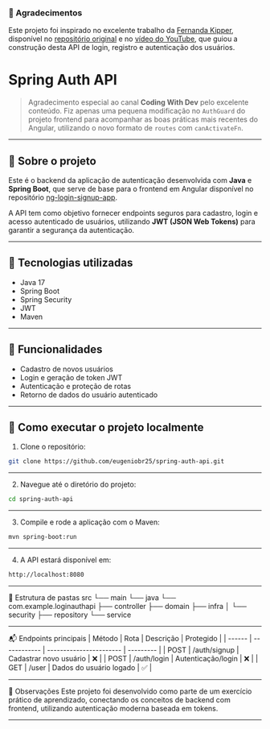 ### 🙏 Agradecimentos

Este projeto foi inspirado no excelente trabalho da [Fernanda Kipper](https://github.com/Fernanda-Kipper), disponível no [repositório original](https://github.com/Fernanda-Kipper/login-app-backend) e no [vídeo do YouTube](https://www.youtube.com/watch?v=tJCyNV1G0P4), que guiou a construção desta API de login, registro e autenticação dos usuários.

# Spring Auth API

> Agradecimento especial ao canal **Coding With Dev** pelo excelente conteúdo. Fiz apenas uma pequena modificação no `AuthGuard` do projeto frontend para acompanhar as boas práticas mais recentes do Angular, utilizando o novo formato de `routes` com `canActivateFn`.

---

## 📌 Sobre o projeto

Este é o backend da aplicação de autenticação desenvolvida com **Java** e **Spring Boot**, que serve de base para o frontend em Angular disponível no repositório [ng-login-signup-app](https://github.com/eugeniobr25/ng-login-signup-app).

A API tem como objetivo fornecer endpoints seguros para cadastro, login e acesso autenticado de usuários, utilizando **JWT (JSON Web Tokens)** para garantir a segurança da autenticação.

---

## 🚀 Tecnologias utilizadas

- Java 17
- Spring Boot
- Spring Security
- JWT
- Maven

---

## 🔐 Funcionalidades

- Cadastro de novos usuários
- Login e geração de token JWT
- Autenticação e proteção de rotas
- Retorno de dados do usuário autenticado

---

## 🧪 Como executar o projeto localmente

1. Clone o repositório:

```bash
git clone https://github.com/eugeniobr25/spring-auth-api.git
```

---

2. Navegue até o diretório do projeto:

```bash
cd spring-auth-api
```

---

3. Compile e rode a aplicação com o Maven:
   
```bash
mvn spring-boot:run
```

---

4. A API estará disponível em:
   
```bash
http://localhost:8080
```

---

📂 Estrutura de pastas
src
└── main
    └── java
        └── com.example.loginauthapi
            ├── controller
            ├── domain
            ├── infra
            │   └── security
            ├── repository
            └── service

---

📬 Endpoints principais
| Método | Rota         | Descrição               | Protegido |
| ------ | ------------ | ----------------------- | --------- |
| POST   | /auth/signup | Cadastrar novo usuário  | ❌         |
| POST   | /auth/login  | Autenticação/login      | ❌         |
| GET    | /user        | Dados do usuário logado | ✅         |

---

🧠 Observações
Este projeto foi desenvolvido como parte de um exercício prático de aprendizado, conectando os conceitos de backend com frontend, utilizando autenticação moderna baseada em tokens.

---


